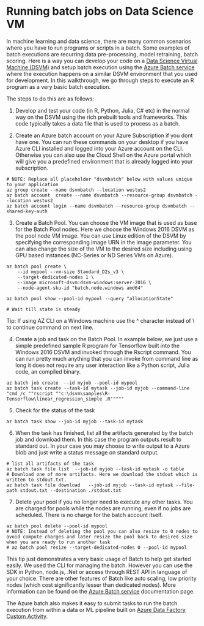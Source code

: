 # Running batch jobs on Data Science VM
In machine learning and data science, there are many common scenarios where you have to run programs or scripts in a batch.  Some examples of batch executions are recurring data pre-processing, model retraining, batch scoring. 
Here is a way you can develop your code on a [Data Science Virtual Machine (DSVM)](http://aka.ms/dsvmdoc) and setup batch execution using the [Azure Batch service](https://docs.microsoft.com/azure/batch/) where the execution happens on a similar DSVM environment
that you used for development. In this walkthrough, we go through steps to execute an R program as a very basic batch execution. 

The steps to do this are as follows:

1. Develop and test your code (in R, Python, Julia, C# etc) in the normal way on the DSVM using the rich prebuilt tools and frameworks. This code typically takes a data file that is used to process as a batch. 

2. Create an Azure batch account on your Azure  Subscription if you dont have one. You can run these commands on  your desktop if  you have Azure CLI installed and logged into your Azure account on the CLI. Otherwise you can also use the Cloud Shell on the Azure portal which will give you a predefined environment that is already logged into your subscription.  


```
# NOTE: Replace all placeholder "dsvmbatch" below with values unique to your application
az group create --name dsvmbatch --location westus2
az batch account  create --name dsvmbatch --resource-group dsvmbatch --location westus2
az batch account login --name dsvmbatch --resource-group dsvmbatch --shared-key-auth
```
3. Create a Batch Pool. You can choose the VM image that is used as base for the Batch Pool nodes. 
Here we choose the Windows 2016 DSVM as the pool node VM image. You can use Linux edition of the DSVM by specifying the corresponding image URN in the image parameter. You can also change the size of the VM to the desired size including using GPU based instances (NC-Series or ND Series VMs on Azure). 

```
az batch pool create \
    --id mypool --vm-size Standard_D2s_v3 \
    --target-dedicated-nodes 1 \
    --image microsoft-dsvm:dsvm-windows:server-2016 \
    --node-agent-sku-id "batch.node.windows amd64" 

az batch pool show --pool-id mypool --query "allocationState"

# Wait till state is steady
```
Tip: If using AZ CLI on a Windows machine use the ^ character instead of \ to continue command on next line.

4. Create a job and task on the Batch Pool. In example below, we just use a simple predefined sample R program for Tensorflow  built into the Windows 2016 DSVM and invoked through the Rscript command. You can run pretty much anything that you can invoke from command line as long it does not require any user interaction like a Python script, Julia code, an compiled binary. 
```
az batch job create  --id myjob --pool-id mypool
az batch task create --task-id mytask --job-id myjob --command-line "cmd /c ""rscript ""c:\dsvm\samples\R-Tensorflow\linear_regression_simple .R"""""	
```
5. Check for the status of the task

```
az batch task show --job-id myjob --task-id mytask
```

6. When the task has finished, list all the artifacts generated by the batch job and download them. In this case the program outputs result to standard out. In your case you may choose to write output to a Azure blob and just write a status message on standard output. 

```
# list all artifacts of the task
az batch task file list  --job-id myjob --task-id mytask -o table
# Download one of more artifacts. Here we download the stdout which is written to stdout.txt. 
az batch task file download   --job-id myjob --task-id mytask --file-path stdout.txt --destination ./stdout.txt
```
7. Delete your pool if you no longer need to execute any other tasks. You are charged for pools while the nodes are running, even if no jobs are scheduled. There is no charge for the batch account itself. 

```
az batch pool delete --pool-id mypool
# NOTE: Instead of deleting the pool you can also resize to 0 nodes to avoid compute charges and later resize the pool back to desired size when you are ready to run another task
# az batch pool resize --target-dedicated-nodes 0 --pool-id mypool
```

This tip just demonstrates a very basic usage of Batch to help get started easily. We used the CLI for managing the batch. However you can use the SDK in Python, node.js, .Net or access through REST API in language of your choice. There are other features of Batch like auto scaling, low priority nodes (which cost significantly lesser than dedicated nodes). 
More information  can be found on the [Azure Batch service](https://docs.microsoft.com/azure/batch/) documentation page. 

The Azure batch also makes it easy to submit tasks to run the batch execution from within a data or ML pipeline built on [Azure Data Factory Custom Activity](https://docs.microsoft.com/azure/data-factory/transform-data-using-dotnet-custom-activity). 

